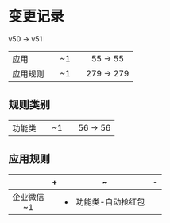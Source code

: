 # 变更记录

v50 -> v51

||||||
|-|:-:|:-:|:-:|:-:|
|应用||~1||55 -> 55|
|应用规则||~1||279 -> 279|

## 规则类别

||||||
|-|:-:|:-:|:-:|:-:|
|功能类||~1||56 -> 56|

## 应用规则

||+|~|-|
|:-:|-|-|-|
|企业微信<br>~1||<li>功能类-自动抢红包||
